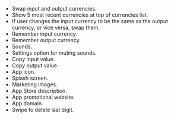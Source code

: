 - Swap input and output currencies.
- Show 5 most recent currencies at top of currencies list.
- If user changes the input currency to be the same as the output currency, or vice versa, swap them.
- Remember input currency.
- Remember output currency.
- Sounds.
- Settings option for muting sounds.
- Copy input value.
- Copy output value.
- App icon.
- Splash screen.
- Marketing images.
- App Store description.
- App promotional website.
- App domain.
- Swipe to delete last digit.
